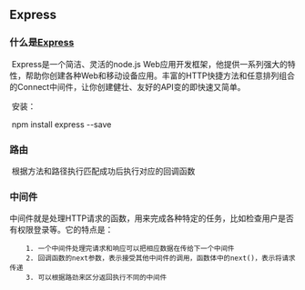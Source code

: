 ## Express

### 什么是[Express](http://www.expressjs.com.cn)

​	Express是一个简洁、灵活的node.js Web应用开发框架，他提供一系列强大的特性，帮助你创建各种Web和移动设备应用。丰富的HTTP快捷方法和任意排列组合的Connect中间件，让你创建健壮、友好的API变的即快速又简单。

​	安装：

​		npm install express --save

### 路由

​	根据方法和路径执行匹配成功后执行对应的回调函数

### 中间件

​	中间件就是处理HTTP请求的函数，用来完成各种特定的任务，比如检查用户是否有权限登录等。它的特点是：

		1. 一个中间件处理完请求和响应可以把相应数据在传给下一个中间件
  		2. 回调函数的next参数，表示接受其他中间件的调用，函数体中的next()，表示将请求传递
  		3. 可以根据路劲来区分返回执行不同的中间件